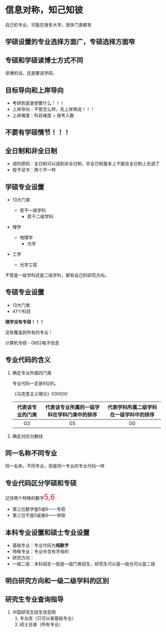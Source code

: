 # 信息对称，知己知彼

自己的专业，可能在很多大学，很多门类都有





## 学硕设置的专业选择方面广，专硕选择方面窄

## 专硕和学硕读博士方式不同

读博的话，还是要读学硕。

## 目标导向和上岸导向

- 考研到底是想要什么！！！
- 上岸导向：不管怎么样，先上岸再说！！！
- 上岸难度：科目难度 + 报考人数



## 不要有学硕情节！！！

## 全日制和非全日制

- 调剂原则：全日制可以调到非全日制，非全日制基本上不能往全日制上去调了
- 授予证书：两个不一样



## 学硕专业设置

- 13大门类
  - 若干一级学科
    - 若干二级学科

- 理学
  - 物理学
    - 光学
- 工学
  - 光学工程



不管是一级学科还是二级学科，都有自己的研究方向。

## 专硕专业设置

- 13大门类
- 47个科目

**理学没有专硕！！！**

没有覆盖到所有的专业！

计算机专硕 - 0852电子信息



## 专业代码的含义

1. 确定专业所属的门类

   专业代码一定是6位的。

   《马克思主义理论》030500

   | 代表该专业的门类 | 代表该专业所属的一级学科在学科门类中的排序 | 代表学科所属二级学科在一级学科中的排序 |
   | :--------------: | :----------------------------------------: | :------------------------------------: |
   |        03        |                     05                     |                   00                   |

2. 确定对应分数线

## 同一名称不同专业

同一名称，不同专业，但是同一专业的专业代码一样

## 专业代码区分学硕和专硕

记住两个特殊的数字<font size=5 color=red>5,6</font>

- 第三位数字是5或6——专硕
- 第三位不是5或者6——学硕



## 本科专业设置和硕士专业设置

- 基础专业：专业代码为**纯数字**
- 特殊专业：专业中含有字母的
- 研究方向：
- 一级二级：本科招生一般是一级门类招生，研究生可以是一级也可以是二级

## 明白研究方向和一级二级学科的区别



## 研究生专业查询指导

1. 中国研究生招生信息网
   1. 专业库（只可以查基础专业）
   2. 硕士目录（所有专业）





















